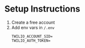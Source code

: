 # Setup Instructions

1. Create a free account
2. Add env vars in `/.env`
   ```
   TWILIO_ACCOUNT_SID=
   TWILIO_AUTH_TOKEN=
   ```
